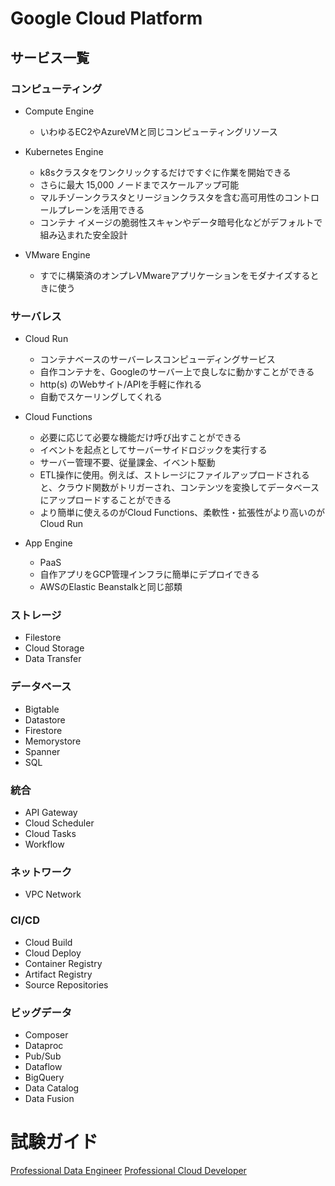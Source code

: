 # Google Cloud Platform

## サービス一覧


### コンピューティング

- Compute Engine
  - いわゆるEC2やAzureVMと同じコンピューティングリソース

- Kubernetes Engine
  - k8sクラスタをワンクリックするだけですぐに作業を開始できる
  - さらに最大 15,000 ノードまでスケールアップ可能
  - マルチゾーンクラスタとリージョンクラスタを含む高可用性のコントロールプレーンを活用できる
  - コンテナ イメージの脆弱性スキャンやデータ暗号化などがデフォルトで組み込まれた安全設計

- VMware Engine
  - すでに構築済のオンプレVMwareアプリケーションをモダナイズするときに使う

### サーバレス

- Cloud Run
  - コンテナベースのサーバーレスコンピューディングサービス
  - 自作コンテナを、Googleのサーバー上で良しなに動かすことができる
  - http(s) のWebサイト/APIを手軽に作れる
  - 自動でスケーリングしてくれる

- Cloud Functions
  - 必要に応じて必要な機能だけ呼び出すことができる
  - イベントを起点としてサーバーサイドロジックを実行する
  - サーバー管理不要、従量課金、イベント駆動
  - ETL操作に使用。例えば、ストレージにファイルアップロードされると、クラウド関数がトリガーされ、コンテンツを変換してデータベースにアップロードすることができる
  - より簡単に使えるのがCloud Functions、柔軟性・拡張性がより高いのがCloud Run
  

- App Engine
  - PaaS
  - 自作アプリをGCP管理インフラに簡単にデプロイできる
  - AWSのElastic Beanstalkと同じ部類

### ストレージ

- Filestore
- Cloud Storage
- Data Transfer

### データベース

- Bigtable
- Datastore
- Firestore
- Memorystore
- Spanner
- SQL

### 統合

- API Gateway
- Cloud Scheduler
- Cloud Tasks
- Workflow

### ネットワーク

- VPC Network

### CI/CD

- Cloud Build
- Cloud Deploy
- Container Registry
- Artifact Registry
- Source Repositories

### ビッグデータ

- Composer
- Dataproc
- Pub/Sub
- Dataflow
- BigQuery
- Data Catalog
- Data Fusion

# 試験ガイド

[Professional Data Engineer](https://cloud.google.com/certification/guides/data-engineer?hl=ja)
[Professional Cloud Developer](https://cloud.google.com/certification/guides/cloud-developer?hl=ja)
